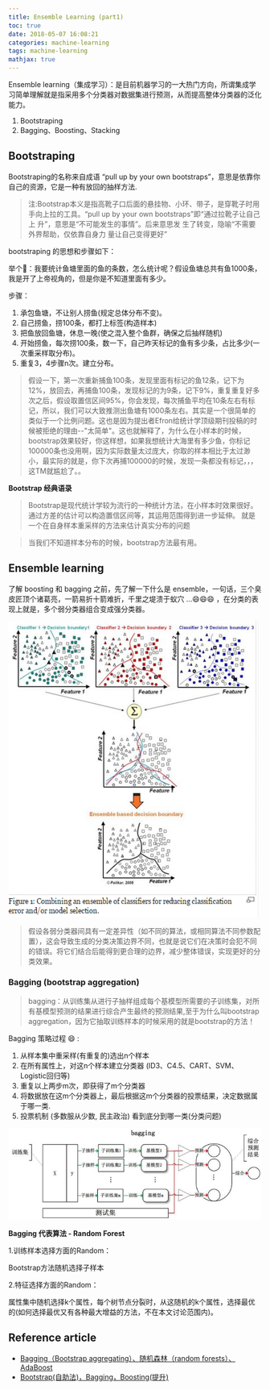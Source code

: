 ```yaml
---
title: Ensemble Learning (part1)
toc: true
date: 2018-05-07 16:08:21
categories: machine-learning
tags: machine-learning
mathjax: true
---
```


<script type="text/x-mathjax-config">
  MathJax.Hub.Config({
    extensions: ["tex2jax.js"],
    jax: ["input/TeX"],
    tex2jax: {
      inlineMath: [ ['$','$'], ['\\(','\\)'] ],
      displayMath: [ ['$$','$$']],
      processEscapes: true
    }
  });
</script>
<script type="text/javascript" src="https://cdn.mathjax.org/mathjax/latest/MathJax.js?config=TeX-AMS_HTML,http://myserver.com/MathJax/config/local/local.js">
</script>

Ensemble learning（集成学习）：是目前机器学习的一大热门方向，所谓集成学习简单理解就是指采用多个分类器对数据集进行预测，从而提高整体分类器的泛化能力。

<!-- more -->

1. Bootstraping
2. Bagging、Boosting、Stacking

## Bootstraping

Bootstraping的名称来自成语 “pull up by your own bootstraps”，意思是依靠你自己的资源，它是一种有放回的抽样方法.

> 注:Bootstrap本义是指高靴子口后面的悬挂物、小环、带子，是穿靴子时用手向上拉的工具。“pull up by your own bootstraps”即“通过拉靴子让自己上 升”，意思是“不可能发生的事情”。后来意思发 生了转变，隐喻“不需要外界帮助，仅依靠自身力 量让自己变得更好”

bootstraping 的思想和步骤如下：

举个🌰：我要统计鱼塘里面的鱼的条数，怎么统计呢？假设鱼塘总共有鱼1000条，我是开了上帝视角的，但是你是不知道里面有多少。

步骤：

1. 承包鱼塘，不让别人捞鱼(规定总体分布不变)。
2. 自己捞鱼，捞100条，都打上标签(构造样本)
3. 把鱼放回鱼塘，休息一晚(使之混入整个鱼群，确保之后抽样随机)
4. 开始捞鱼，每次捞100条，数一下，自己昨天标记的鱼有多少条，占比多少(一次重采样取分布)。
5. 重复3，4步骤n次。建立分布。

> 假设一下，第一次重新捕鱼100条，发现里面有标记的鱼12条，记下为12%，放回去，再捕鱼100条，发现标记的为9条，记下9%，重复重复好多次之后，假设取置信区间95%，你会发现，每次捕鱼平均在10条左右有标记，所以，我们可以大致推测出鱼塘有1000条左右。其实是一个很简单的类似于一个比例问题。这也是因为提出者Efron给统计学顶级期刊投稿的时候被拒绝的理由--"太简单"。这也就解释了，为什么在小样本的时候，bootstrap效果较好，你这样想，如果我想统计大海里有多少鱼，你标记100000条也没用啊，因为实际数量太过庞大，你取的样本相比于太过渺小，最实际的就是，你下次再捕100000的时候，发现一条都没有标记，，，这TM就尴尬了。。

**Bootstrap 经典语录**

> Bootstrap是现代统计学较为流行的一种统计方法，在小样本时效果很好。通过方差的估计可以构造置信区间等，其运用范围得到进一步延伸。
> 就是一个在自身样本重采样的方法来估计真实分布的问题

> 当我们不知道样本分布的时候，bootstrap方法最有用。

## Ensemble learning

了解 boosting 和 bagging 之前，先了解一下什么是 ensemble，一句话，三个臭皮匠顶个诸葛亮，一箭易折十箭难折，千里之堤溃于蚁穴 …😄😄😄 ，在分类的表现上就是，多个弱分类器组合变成强分类器。

<img src="/images/ml/ml-ensemble-1.png" width="500" />

> 假设各弱分类器间具有一定差异性（如不同的算法，或相同算法不同参数配置），这会导致生成的分类决策边界不同，也就是说它们在决策时会犯不同的错误。将它们结合后能得到更合理的边界，减少整体错误，实现更好的分类效果。

### Bagging (bootstrap aggregation)

> bagging：从训练集从进行子抽样组成每个基模型所需要的子训练集，对所有基模型预测的结果进行综合产生最终的预测结果,至于为什么叫bootstrap aggregation，因为它抽取训练样本的时候采用的就是bootstrap的方法！

Bagging 策略过程 😄 :

1. 从样本集中重采样(有重复的)选出n个样本
2. 在所有属性上，对这n个样本建立分类器 (ID3、C4.5、CART、SVM、Logistic回归等)
3. 重复以上两步m次，即获得了m个分类器
4. 将数据放在这m个分类器上，最后根据这m个分类器的投票结果，决定数据属于哪一类.
5. 投票机制 (多数服从少数, 民主政治) 看到底分到哪一类(分类问题)

<img src="/images/ml/ml-ensemble-2-bagging.jpeg" width="600" />

**Bagging 代表算法 - Random Forest**

1.训练样本选择方面的Random：

Bootstrap方法随机选择子样本

2.特征选择方面的Random：

属性集中随机选择k个属性，每个树节点分裂时，从这随机的k个属性，选择最优的(如何选择最优又有各种最大增益的方法，不在本文讨论范围内)。

## Reference article

- [Bagging（Bootstrap aggregating）、随机森林（random forests）、AdaBoost][l1]
- [Bootstrap(自助法)，Bagging，Boosting(提升)][l2]

[l1]: https://www.jianshu.com/p/708dff71df3a
[l2]: https://blog.csdn.net/xlinsist/article/details/51475345

[img1]: /images/ml/ml-ensemble-1.png
[img2]: /images/ml/ml-ensemble-2-bagging.jpeg


